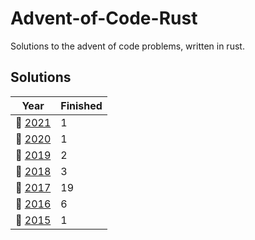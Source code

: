 # Advent-of-Code-Rust

Solutions to the advent of code problems, written in rust.

## Solutions
| Year | Finished |
| ---- | -------- |
| :christmas_tree: [2021](/2021) |  1 |
| :christmas_tree: [2020](/2020) |  1 |
| :christmas_tree: [2019](/2019) |  2 |
| :christmas_tree: [2018](/2018) |  3 |
| :christmas_tree: [2017](/2017) | 19 |
| :christmas_tree: [2016](/2016) |  6 |
| :christmas_tree: [2015](/2015) |  1 |
